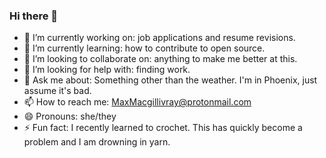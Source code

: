 ### Hi there 👋

<!-- **MoxieMax/MoxieMax** is a ✨ _special_ ✨ repository because its `README.md` (this file) appears on your GitHub profile.

Here are some ideas to get you started: -->

- 🔭 I’m currently working on: job applications and resume revisions.
- 🌱 I’m currently learning: how to contribute to open source.
- 👯 I’m looking to collaborate on: anything to make me better at this.
- 🤔 I’m looking for help with: finding work.
- 💬 Ask me about: Something other than the weather. I'm in Phoenix, just assume it's bad.
- 📫 How to reach me: MaxMacgillivray@protonmail.com
- 😄 Pronouns: she/they
- ⚡ Fun fact: I recently learned to crochet. This has quickly become a problem and I am drowning in yarn.
